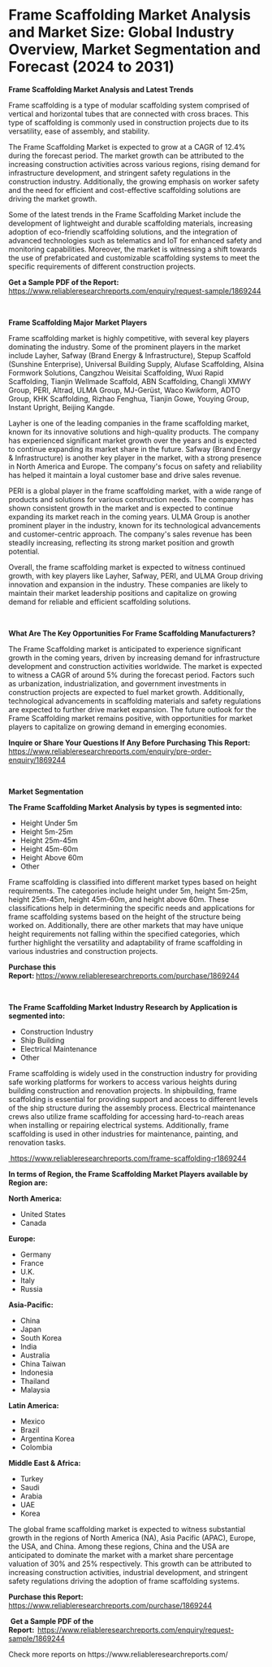 <p><h1>Frame Scaffolding Market Analysis and Market Size: Global Industry Overview, Market Segmentation and Forecast (2024 to 2031)</h1></p><p><strong>Frame Scaffolding Market Analysis and Latest Trends</strong></p>
<p><p>Frame scaffolding is a type of modular scaffolding system comprised of vertical and horizontal tubes that are connected with cross braces. This type of scaffolding is commonly used in construction projects due to its versatility, ease of assembly, and stability.</p><p>The Frame Scaffolding Market is expected to grow at a CAGR of 12.4% during the forecast period. The market growth can be attributed to the increasing construction activities across various regions, rising demand for infrastructure development, and stringent safety regulations in the construction industry. Additionally, the growing emphasis on worker safety and the need for efficient and cost-effective scaffolding solutions are driving the market growth.</p><p>Some of the latest trends in the Frame Scaffolding Market include the development of lightweight and durable scaffolding materials, increasing adoption of eco-friendly scaffolding solutions, and the integration of advanced technologies such as telematics and IoT for enhanced safety and monitoring capabilities. Moreover, the market is witnessing a shift towards the use of prefabricated and customizable scaffolding systems to meet the specific requirements of different construction projects.</p></p>
<p><strong>Get a Sample PDF of the Report:&nbsp;</strong> <a href="https://www.reliableresearchreports.com/enquiry/request-sample/1869244">https://www.reliableresearchreports.com/enquiry/request-sample/1869244</a></p>
<p>&nbsp;</p>
<p><strong>Frame Scaffolding Major Market Players</strong></p>
<p><p>Frame scaffolding market is highly competitive, with several key players dominating the industry. Some of the prominent players in the market include Layher, Safway (Brand Energy & Infrastructure), Stepup Scaffold (Sunshine Enterprise), Universal Building Supply, Alufase Scaffolding, Alsina Formwork Solutions, Cangzhou Weisitai Scaffolding, Wuxi Rapid Scaffolding, Tianjin Wellmade Scaffold, ABN Scaffolding, Changli XMWY Group, PERI, Altrad, ULMA Group, MJ-Gerüst, Waco Kwikform, ADTO Group, KHK Scaffolding, Rizhao Fenghua, Tianjin Gowe, Youying Group, Instant Upright, Beijing Kangde.</p><p>Layher is one of the leading companies in the frame scaffolding market, known for its innovative solutions and high-quality products. The company has experienced significant market growth over the years and is expected to continue expanding its market share in the future. Safway (Brand Energy & Infrastructure) is another key player in the market, with a strong presence in North America and Europe. The company's focus on safety and reliability has helped it maintain a loyal customer base and drive sales revenue.</p><p>PERI is a global player in the frame scaffolding market, with a wide range of products and solutions for various construction needs. The company has shown consistent growth in the market and is expected to continue expanding its market reach in the coming years. ULMA Group is another prominent player in the industry, known for its technological advancements and customer-centric approach. The company's sales revenue has been steadily increasing, reflecting its strong market position and growth potential.</p><p>Overall, the frame scaffolding market is expected to witness continued growth, with key players like Layher, Safway, PERI, and ULMA Group driving innovation and expansion in the industry. These companies are likely to maintain their market leadership positions and capitalize on growing demand for reliable and efficient scaffolding solutions.</p></p>
<p>&nbsp;</p>
<p><strong>What Are The Key Opportunities For Frame Scaffolding Manufacturers?</strong></p>
<p><p>The Frame Scaffolding market is anticipated to experience significant growth in the coming years, driven by increasing demand for infrastructure development and construction activities worldwide. The market is expected to witness a CAGR of around 5% during the forecast period. Factors such as urbanization, industrialization, and government investments in construction projects are expected to fuel market growth. Additionally, technological advancements in scaffolding materials and safety regulations are expected to further drive market expansion. The future outlook for the Frame Scaffolding market remains positive, with opportunities for market players to capitalize on growing demand in emerging economies.</p></p>
<p><strong>Inquire or Share Your Questions If Any Before Purchasing This Report:</strong> <a href="https://www.reliableresearchreports.com/enquiry/pre-order-enquiry/1869244">https://www.reliableresearchreports.com/enquiry/pre-order-enquiry/1869244</a></p>
<p>&nbsp;</p>
<p><strong>Market Segmentation</strong></p>
<p><strong>The Frame Scaffolding Market Analysis by types is segmented into:</strong></p>
<p><ul><li>Height Under 5m</li><li>Height 5m-25m</li><li>Height 25m-45m</li><li>Height 45m-60m</li><li>Height Above 60m</li><li>Other</li></ul></p>
<p><p>Frame scaffolding is classified into different market types based on height requirements. The categories include height under 5m, height 5m-25m, height 25m-45m, height 45m-60m, and height above 60m. These classifications help in determining the specific needs and applications for frame scaffolding systems based on the height of the structure being worked on. Additionally, there are other markets that may have unique height requirements not falling within the specified categories, which further highlight the versatility and adaptability of frame scaffolding in various industries and construction projects.</p></p>
<p><strong>Purchase this Report:&nbsp;</strong><a href="https://www.reliableresearchreports.com/purchase/1869244">https://www.reliableresearchreports.com/purchase/1869244</a></p>
<p>&nbsp;</p>
<p><strong>The Frame Scaffolding Market Industry Research by Application is segmented into:</strong></p>
<p><ul><li>Construction Industry</li><li>Ship Building</li><li>Electrical Maintenance</li><li>Other</li></ul></p>
<p><p>Frame scaffolding is widely used in the construction industry for providing safe working platforms for workers to access various heights during building construction and renovation projects. In shipbuilding, frame scaffolding is essential for providing support and access to different levels of the ship structure during the assembly process. Electrical maintenance crews also utilize frame scaffolding for accessing hard-to-reach areas when installing or repairing electrical systems. Additionally, frame scaffolding is used in other industries for maintenance, painting, and renovation tasks.</p></p>
<p><a href="https://www.reliableresearchreports.com/frame-scaffolding-r1869244">&nbsp;https://www.reliableresearchreports.com/frame-scaffolding-r1869244</a></p>
<p><strong>In terms of Region, the Frame Scaffolding Market Players available by Region are:</strong></p>
<p>
    <p> <strong> North America: </strong>
        <ul>
            <li>United States</li>
            <li>Canada</li>
        </ul>
        </p> 
    <p> <strong> Europe: </strong>
        <ul>
            <li>Germany</li>
            <li>France</li>
            <li>U.K.</li>
            <li>Italy</li>
            <li>Russia</li>
        </ul>
        </p> 
    <p> <strong> Asia-Pacific: </strong>
        <ul>
            <li>China</li>
            <li>Japan</li>
            <li>South Korea</li>
            <li>India</li>
            <li>Australia</li>
            <li>China Taiwan</li>
            <li>Indonesia</li>
            <li>Thailand</li>
            <li>Malaysia</li>
        </ul>
        </p> 
    <p> <strong> Latin America: </strong>
        <ul>
            <li>Mexico</li>
            <li>Brazil</li>
            <li>Argentina Korea</li>
            <li>Colombia</li>
        </ul>
        </p> 
    <p> <strong> Middle East & Africa: </strong>
        <ul>
            <li>Turkey</li>
            <li>Saudi</li>
            <li>Arabia</li>
            <li>UAE</li>
            <li>Korea</li>
        </ul>
    </p>
    </p>
<p><p>The global frame scaffolding market is expected to witness substantial growth in the regions of North America (NA), Asia Pacific (APAC), Europe, the USA, and China. Among these regions, China and the USA are anticipated to dominate the market with a market share percentage valuation of 30% and 25% respectively. This growth can be attributed to increasing construction activities, industrial development, and stringent safety regulations driving the adoption of frame scaffolding systems.</p></p>
<p><strong>Purchase this Report: </strong><a href="https://www.reliableresearchreports.com/purchase/1869244">https://www.reliableresearchreports.com/purchase/1869244</a></p>
<p>&nbsp;<strong>Get a Sample PDF of the Report:&nbsp;&nbsp;</strong><a href="https://www.reliableresearchreports.com/enquiry/request-sample/1869244">https://www.reliableresearchreports.com/enquiry/request-sample/1869244</a></p>
<p><strong></strong></p>
<p>Check more reports on https://www.reliableresearchreports.com/</p>